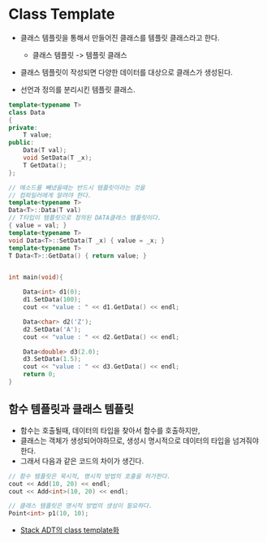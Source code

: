 # Class Template
- 클래스 템플릿을 통해서 만들어진 클래스를
템플릿 클래스라고 한다.
  - 클래스 템플릿 -> 템플릿 클래스
- 클래스 템플릿이 작성되면 다양한 데이터를 대상으로 클래스가 생성된다.


- 선언과 정의를 분리시킨 템플릿 클래스.

```cpp
template<typename T>
class Data
{
private:
	T value;
public:
	Data(T val);
	void SetData(T _x);
	T GetData();
};

// 메소드를 빼냈을때는 반드시 템플릿이라는 것을
// 컴파일러에게 알려야 한다.
template<typename T>
Data<T>::Data(T val)
// T타입이 템플릿으로 정의된 DATA클래스 템플릿이다.
{ value = val; }
template<typename T>
void Data<T>::SetData(T _x) { value = _x; }
template<typename T>
T Data<T>::GetData() { return value; }


int main(void){

	Data<int> d1(0);
	d1.SetData(100);
	cout << "value : " << d1.GetData() << endl;

	Data<char> d2('Z');
	d2.SetData('A');
	cout << "value : " << d2.GetData() << endl;

	Data<double> d3(2.0);
	d3.SetData(1.5);
	cout << "value : " << d3.GetData() << endl;
	return 0;
}
```


## 함수 템플릿과 클래스 템플릿
- 함수는 호출될때, 데이터의 타입을 찾아서 함수를 호출하지만,
- 클래스는 객체가 생성되어야하므로, 생성시 명시적으로 데이터의 타입을 넘겨줘야 한다.
- 그래서 다음과 같은 코드의 차이가 생긴다.

```cpp
// 함수 템플릿은 묵시적, 명시적 방법의 호출을 허가한다.
cout << Add(10, 20) << endl;
cout << Add<int>(10, 20) << endl;

// 클래스 템플릿은 명시적 방법의 생성이 필요하다.
Point<int> p1(10, 10);
```

- [Stack ADT의 class template화](./CH_29/StackTemplate1.cpp)
